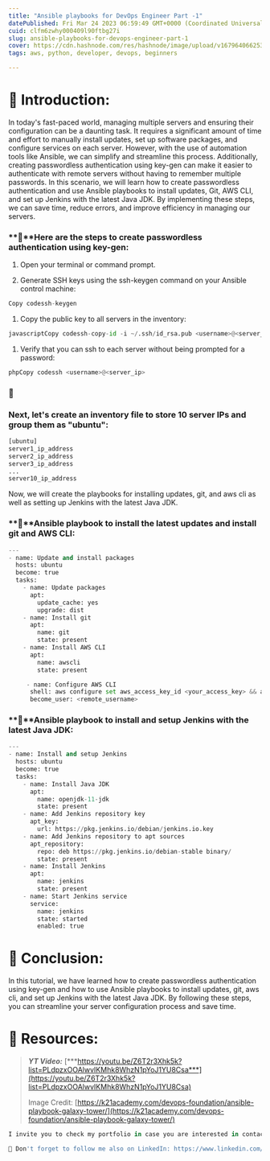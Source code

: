 ```yaml
---
title: "Ansible playbooks for DevOps Engineer Part -1"
datePublished: Fri Mar 24 2023 06:59:49 GMT+0000 (Coordinated Universal Time)
cuid: clfm6zwhy000409l90ftbg27i
slug: ansible-playbooks-for-devops-engineer-part-1
cover: https://cdn.hashnode.com/res/hashnode/image/upload/v1679640662536/765c2d0b-8217-4ce4-9532-9013db762f8d.png
tags: aws, python, developer, devops, beginners

---
```


# **📍 Introduction:**

In today's fast-paced world, managing multiple servers and ensuring their configuration can be a daunting task. It requires a significant amount of time and effort to manually install updates, set up software packages, and configure services on each server. However, with the use of automation tools like Ansible, we can simplify and streamline this process. Additionally, creating passwordless authentication using key-gen can make it easier to authenticate with remote servers without having to remember multiple passwords. In this scenario, we will learn how to create passwordless authentication and use Ansible playbooks to install updates, Git, AWS CLI, and set up Jenkins with the latest Java JDK. By implementing these steps, we can save time, reduce errors, and improve efficiency in managing our servers.

### **🔹**Here are the steps to create passwordless authentication using key-gen:

1. Open your terminal or command prompt.
    

1. Generate SSH keys using the ssh-keygen command on your Ansible control machine:
    

```python
Copy codessh-keygen
```

1. Copy the public key to all servers in the inventory:
    

```python
javascriptCopy codessh-copy-id -i ~/.ssh/id_rsa.pub <username>@<server_ip>
```

1. Verify that you can ssh to each server without being prompted for a password:
    

```python
phpCopy codessh <username>@<server_ip>
```

### **🔹**

### Next, let's create an inventory file to store 10 server IPs and group them as "ubuntu":

```python
[ubuntu]
server1_ip_address
server2_ip_address
server3_ip_address
...
server10_ip_address
```

Now, we will create the playbooks for installing updates, git, and aws cli as well as setting up Jenkins with the latest Java JDK.

### **🔹**Ansible playbook to install the latest updates and install git and AWS CLI:

```python
---
- name: Update and install packages
  hosts: ubuntu
  become: true
  tasks:
    - name: Update packages
      apt:
        update_cache: yes
        upgrade: dist
    - name: Install git
      apt:
        name: git
        state: present
    - name: Install AWS CLI
      apt:
        name: awscli
        state: present

     - name: Configure AWS CLI
      shell: aws configure set aws_access_key_id <your_access_key> && aws configure set aws_secret_access_key <your_secret_key>
      become_user: <remote_username>
```

### **🔹**Ansible playbook to install and setup Jenkins with the latest Java JDK:

```python
---
- name: Install and setup Jenkins
  hosts: ubuntu
  become: true
  tasks:
    - name: Install Java JDK
      apt:
        name: openjdk-11-jdk
        state: present
    - name: Add Jenkins repository key
      apt_key:
        url: https://pkg.jenkins.io/debian/jenkins.io.key
    - name: Add Jenkins repository to apt sources
      apt_repository:
        repo: deb https://pkg.jenkins.io/debian-stable binary/
        state: present
    - name: Install Jenkins
      apt:
        name: jenkins
        state: present
    - name: Start Jenkins service
      service:
        name: jenkins
        state: started
        enabled: true
```

# **📍 Conclusion:**

In this tutorial, we have learned how to create passwordless authentication using key-gen and how to use Ansible playbooks to install updates, git, aws cli, and set up Jenkins with the latest Java JDK. By following these steps, you can streamline your server configuration process and save time.

# **📍 Resources:**

> ***YT Video:*** [***https://youtu.be/Z6T2r3Xhk5k?list=PLdpzxOOAlwvIKMhk8WhzN1pYoJ1YU8Csa***](https://youtu.be/Z6T2r3Xhk5k?list=PLdpzxOOAlwvIKMhk8WhzN1pYoJ1YU8Csa)
> 
> Image Credit: [https://k21academy.com/devops-foundation/ansible-playbook-galaxy-tower/](https://k21academy.com/devops-foundation/ansible-playbook-galaxy-tower/)

```python
I invite you to check my portfolio in case you are interested in contacting me for a project!. Prasad Suman Mohan

🔵 Don't forget to follow me also on LinkedIn: https://www.linkedin.com/in/prasad-suma
```